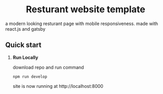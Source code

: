 
<h1 align="center">
  Resturant website template
</h1>
a modern looking resturant page with mobile responsiveness. made with react.js and gatsby

##  Quick start

1.  **Run Locally**
    
    download repo and run command
    ```shell
    npm run develop
    ```
    site is now running at http://localhost:8000


